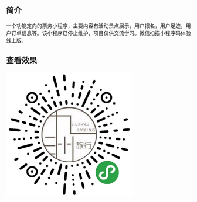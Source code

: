 ## 简介
一个功能定向的票务小程序，主要内容有活动景点展示，用户报名，用户足迹，用户订单信息等。该小程序已停止维护，项目仅供交流学习。微信扫描小程序码体验线上版。

## 查看效果
![qr](./code.jpg)
